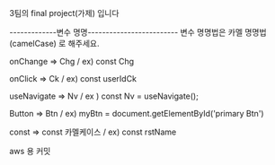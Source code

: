 3팀의 final project(가제) 입니다

-------------변수 명명-------------------------
변수 명명법은 카멜 명명법(camelCase) 로 해주세요.

onChange => Chg / ex) const Chg

onClick => Ck / ex) const userIdCk

useNavigate => Nv / ex ) const Nv = useNavigate();

Button => Btn / ex) myBtn = document.getElementById('primary Btn')

const => const 카멜케이스 / ex) const rstName

aws 용 커밋
